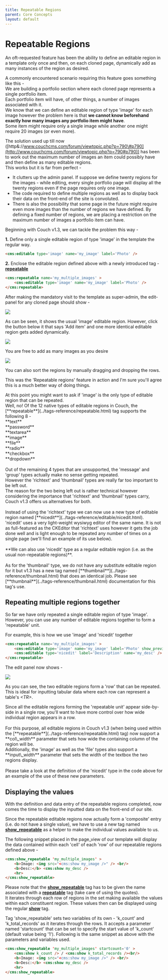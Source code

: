 ```yaml
---
title: Repeatable Regions
parent: Core Concepts
layout: default
---
```


# Repeatable Regions

An oft-requested feature has been the ability to define an editable region in a template only once and then, on each cloned page, dynamically add as many instances of the region as desired.

A commonly encountered scenario requiring this feature goes something like this -<br/>
We are building a portfolio section where each cloned page represents a single portfolio item.<br/>
Each portfolio item will have, of other things, a number of images associated with it.<br/>
We know that we can define an editable region of type 'image' for each image however the problem here is that **we cannot know beforehand exactly how many images any portfolio item might have**.<br/>
Some item might require only a single image while another one might require 20 images (or even more).

The solution used up till now ([http&://www.couchcms.com/forum/viewtopic.php?p=790\#p790](http://www.couchcms.com/forum/viewtopic.php?p=790#p790)) has been to work out the maximum number of images an item could possibly have and then define as many editable regions.<br/>
This works but it is far from perfect -

* It clutters up the admin panel. If suppose we define twenty regions for the images - while editing, every single portfolio page will display all the twenty regions even if the page requires only one image.
* The code required to define multiple regions as well as to display back their data on the front-end of the site is convoluted.
* There is also the possibility that some page in the future might require even more images than the number of regions we have defined. By defining a fixed number of regions, we are placing a restriction on the maximum number of images a portfolio item can have.

Beginning with Couch v1.3, we can tackle the problem this way -

**1\.** Define only a single editable region of type 'image' in the template the regular way.

```html
<cms:editable type='image' name='my_image' label='Photo' />
```

**2\.** Enclose the editable region defined above with a newly introduced tag - [**repeatable**](../tags-reference/repeatable.html)

```html
<cms:repeatable name='my_multiple_images' >
    <cms:editable type='image' name='my_image' label='Photo' />
</cms:repeatable>
```

After making the mandatory visit to the template as super-admin, the edit-panel for any cloned page should show -

![](../assets/img/contents/repeatable-regions-1.png)

As can be seen, it shows the usual 'image' editable region. However, click the button below it that says 'Add item' and one more identical editable region gets added dynamically.

![](../assets/img/contents/repeatable-regions-2.png)

You are free to add as many images as you desire

![](../assets/img/contents/repeatable-regions-3.png)

<p class="success">You can also sort the regions by manually dragging and dropping the rows.</p>

This was the 'Repeatable regions' feature in action and I'm sure you'll agree this is a much better way of doing things.

<p class="notice">
    At this point you might want to ask if 'image' is the only type of editable region that can be repeated.<br/>
    Well, no! Of the 12 native types of editable regions in Couch, the [**repeatable**](../tags-reference/repeatable.html) tag supports the following 8 -<br/>
    **text**<br/>
    **password**<br/>
    **textarea**<br/>
    **image**<br/>
    **file**<br/>
    **radio**<br/>
    **checkbox**<br/>
    **dropdown**<br/>
    <br/>
    Out of the remaining 4 types that are unsupported, the 'message' and 'group' types actually make no sense getting repeated.<br/>
    However the 'richtext' and 'thumbnail' types are really far too important to be left out.<br/>
    The reason for the two being left out is rather technical however considering the importance that 'richtext' and 'thumbnail' types carry, Couch v1.3 offers us alternatives for both.<br/>
    <br/>
    Instead of using the 'richtext' type we can now use a new type of editable region named [**nicedit**](../tags-reference/editable/nicedit.html).<br/>
    'nicedit' uses a very light-weight wysiwyg editor of the same name. It is not as full-featured as the CKEditor that 'richtext' uses however it gets the job done well and is light enough to be repeated any number of times on a single page (we'll find an example of its use below).<br/>
    <br/>
    **We can also use 'nicedit' type as a regular editable region (i.e. as the usual non-repeatable regions)**.<br/>
    <br/>
    As for the 'thumbnail' type, we do not have any substitute editable region for it but v1.3 has a new tag named [**thumbnail**](../tags-reference/thumbnail.html) that does an identical job. Please see [**thumbnail**](../tags-reference/thumbnail.html) documentation for this tag's use.
</p>

## Repeating multiple regions together

So far we have only repeated a single editable region of type 'image'. However, you can use any number of editable regions together to form a 'repeatable' unit.

For example, this is how we use 'image' and 'nicedit' together

```html
<cms:repeatable name='my_multiple_images' >
    <cms:editable type='image' name='my_image' label='Photo' show_preview='1' preview_width='150' input_width='200' col_width='300' />
    <cms:editable type='nicedit' label='Description' name='my_desc' />
</cms:repeatable>
```

The edit panel now shows -

![](../assets/img/contents/repeatable-regions-4.png)

As you can see, the two editable regions form a 'row' that can be repeated.<br/>
This is ideal for inputting tabular data where each row can represent a table's _&lt;TR&gt;_.

<p class="notice">
    Since all the editable regions forming the 'repeatable unit' appear side-by-side in a single row, you'll want to have more control over how wide individual region appears in a row.<br/>
    <br/>
    For this purpose, all editable regions in Couch v1.3 (when being used within the [**repeatable**](../tags-reference/repeatable.html) tag) now support a **col\_width** parameter that sets how wide the containing column of the region will be.<br/>
    Additionally, the 'image' as well as the 'file' types also support a **input\_width** parameter that sets the width of the textbox the two regions display.<br/>
    <br/>
    Please take a look at the definition of the 'nicedit' type in the code above for an example of the use of these new parameters.
</p>

## Displaying the values

With the definition and data entry of the repeatable regions completed, now comes the time to display the inputted data on the front-end of our site.

Since the repeatable editable regions now actually form a 'composite' entry (i.e. do not have a single value), we have to use a new tag named [**show\_repeatable**](../tags-reference/show_repeatable.html) as a helper to make the individual values available to us.

The following snippet placed in the page\_view of our template will display the data contained within each 'cell' of each 'row' of our repeatable regions defined above -

```html
<cms:show_repeatable 'my_multiple_images' >
    <b>Image: <img src="<cms:show my_image />" /> <br/>
    <b>Desc:</b> <cms:show my_desc />
    <hr>
</cms:show_repeatable>
```

Please note that the [**show\_repeatable**](../tags-reference/show_repeatable.html) tag has to be given the name associated with a [**repeatable**](../tags-reference/repeatable.html) tag (take care of using the quotes).<br/>
It iterates through each row of regions in the set making available the values within each constituent region. These values then can be displayed using the regular [**show**](../tags-reference/show.html) tag.

Tag 'show\_repeatable' sets two variables of its own - 'k\_count' and 'k\_total\_records' as it iterates through the rows. It accepts a parameter named 'startcount' that can be set to specify the start value of 'k\_count' (default value being '1'). Following is the same snippet as above with the parameters and variables used.

```html
<cms:show_repeatable 'my_multiple_images' startcount='0' >
    <cms:show k_count /> / <cms:show k_total_records /><br/>
    <b>Image: <img src="<cms:show my_image />" /> <br/>
    <b>Desc:</b> <cms:show my_desc />
    <hr>
</cms:show_repeatable>
```
